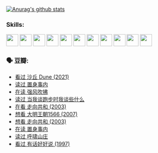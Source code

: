 
[![Anurag's github stats](https://github-readme-stats.vercel.app/api?username=w940853815)](https://github.com/anuraghazra/github-readme-stats)

### Skills:

<code><img height="32" src="https://cdn.jsdelivr.net/npm/simple-icons@v5/icons/python.svg"></code>
<code><img height="32" src="https://cdn.jsdelivr.net/npm/simple-icons@v5/icons/javascript.svg"></code>
<code><img height="32" src="https://cdn.jsdelivr.net/npm/simple-icons@v5/icons/django.svg"></code>
<code><img height="32" src="https://cdn.jsdelivr.net/npm/simple-icons@v5/icons/flask.svg"></code>
<code><img height="32" src="https://cdn.jsdelivr.net/npm/simple-icons@v5/icons/vuetify.svg"></code>
<code><img height="32" src="https://cdn.jsdelivr.net/npm/simple-icons@v5/icons/git.svg"></code>
<code><img height="32" src="https://cdn.jsdelivr.net/npm/simple-icons@v5/icons/docker.svg"></code>
<code><img height="32" src="https://cdn.jsdelivr.net/npm/simple-icons@v5/icons/postgresql.svg"></code>
<code><img height="32" src="https://cdn.jsdelivr.net/npm/simple-icons@v5/icons/elasticsearch.svg"></code>
<code><img height="32" src="https://cdn.jsdelivr.net/npm/simple-icons@v5/icons/macos.svg"></code>
<code><img height="32" src="https://cdn.jsdelivr.net/npm/simple-icons@v5/icons/linux.svg"></code>

### 🗣 豆瓣:

<!-- DOUBAN-ACTIVITIES:START -->
- [看过 沙丘 Dune‎ (2021)](https://www.douban.com/people/136069238/status/3726869471/?_i=42594956)
- [读过 置身事内](https://www.douban.com/people/136069238/status/3726223867/?_i=42594956)
- [在读 强风吹拂](https://www.douban.com/people/136069238/status/3725395475/?_i=42594956)
- [读过 当我谈跑步时我谈些什么](https://www.douban.com/people/136069238/status/3715422296/?_i=42594956)
- [在看 走向共和‎ (2003)](https://www.douban.com/people/136069238/status/3711470443/?_i=42594956)
- [想看 大明王朝1566‎ (2007)](https://www.douban.com/people/136069238/status/3710980213/?_i=42594956)
- [想看 走向共和‎ (2003)](https://www.douban.com/people/136069238/status/3710980002/?_i=42594956)
- [在读 置身事内](https://www.douban.com/people/136069238/status/3710472151/?_i=42594956)
- [读过 呼啸山庄](https://www.douban.com/people/136069238/status/3710470617/?_i=42594956)
- [看过 有话好好说‎ (1997)](https://www.douban.com/people/136069238/status/3709833172/?_i=42594956)
<!-- DOUBAN-ACTIVITIES:END -->
<!--
**w940853815/w940853815** is a ✨ _special_ ✨ repository because its `README.md` (this file) appears on your GitHub profile.

Here are some ideas to get you started:

- 🔭 I’m currently working on ...
- 🌱 I’m currently learning ...
- 👯 I’m looking to collaborate on ...
- 🤔 I’m looking for help with ...
- 💬 Ask me about ...
- 📫 How to reach me: ...
- 😄 Pronouns: ...
- ⚡ Fun fact: ...
-->

